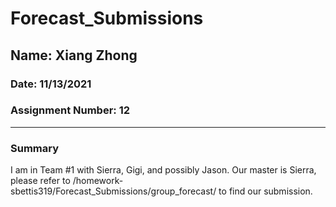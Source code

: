# Forecast_Submissions

## Name: Xiang Zhong

### Date: 11/13/2021

### Assignment Number: 12
____________
### Summary
I am in Team #1 with Sierra, Gigi, and possibly Jason. Our master is Sierra, please refer to /homework-sbettis319/Forecast_Submissions/group_forecast/ to find our submission.
